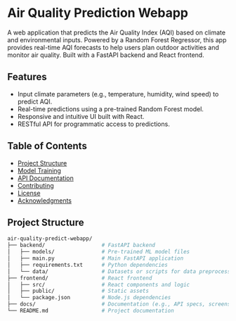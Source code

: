 # Air Quality Prediction Webapp

A web application that predicts the Air Quality Index (AQI) based on climate and environmental inputs. Powered by a Random Forest Regressor, this app provides real-time AQI forecasts to help users plan outdoor activities and monitor air quality. Built with a FastAPI backend and React frontend.

## Features
- Input climate parameters (e.g., temperature, humidity, wind speed) to predict AQI.
- Real-time predictions using a pre-trained Random Forest model.
- Responsive and intuitive UI built with React.
- RESTful API for programmatic access to predictions.

## Table of Contents
- [Project Structure](#project-structure)
- [Model Training](#model-training)
- [API Documentation](#api-documentation)
- [Contributing](#contributing)
- [License](#license)
- [Acknowledgments](#acknowledgments)

## Project Structure
```bash
air-quality-predict-webapp/
├── backend/                  # FastAPI backend
│   ├── models/               # Pre-trained ML model files
│   ├── main.py               # Main FastAPI application
│   ├── requirements.txt      # Python dependencies
│   └── data/                 # Datasets or scripts for data preprocessing
├── frontend/                 # React frontend
│   ├── src/                  # React components and logic
│   ├── public/               # Static assets
│   └── package.json          # Node.js dependencies
├── docs/                     # Documentation (e.g., API specs, screenshots)
└── README.md                 # Project documentation
```
